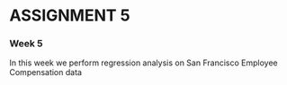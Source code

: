 # ASSIGNMENT 5
### Week 5
In this week we perform regression analysis on San Francisco Employee Compensation data
